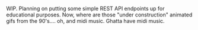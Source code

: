 WIP. Planning on putting some simple REST API endpoints up for educational purposes. Now, where are those "under construction" animated gifs from the 90's.... oh, and midi music. Ghatta have midi music. 
